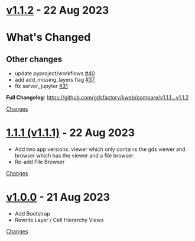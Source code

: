 <a name="v1.1.2"></a>
# [v1.1.2](https://github.com/gdsfactory/kweb/releases/tag/v1.1.2) - 22 Aug 2023

# What's Changed

## Other changes

- update pyproject/workflows [#40](https://github.com/gdsfactory/kweb/pull/40)
- add add_missing_layers flag [#37](https://github.com/gdsfactory/kweb/pull/37)
- fix server_jupyter [#31](https://github.com/gdsfactory/kweb/pull/31)

**Full Changelog**: https://github.com/gdsfactory/kweb/compare/v1.1.1...v1.1.2


[Changes][v1.1.2]


<a name="v1.1.1"></a>
# [1.1.1 (v1.1.1)](https://github.com/gdsfactory/kweb/releases/tag/v1.1.1) - 22 Aug 2023

* Add two app versions: viewer which only contains the gds viewer and browser which has the viewer and a file browser
* Re-add File Browser

[Changes][v1.1.1]


<a name="v1.0.0"></a>
# [v1.0.0](https://github.com/gdsfactory/kweb/releases/tag/v1.0.0) - 21 Aug 2023

* Add Bootstrap
* Rewrite Layer / Cell Hierarchy Views

[Changes][v1.0.0]


[v1.1.2]: https://github.com/gdsfactory/kweb/compare/v1.1.1...v1.1.2
[v1.1.1]: https://github.com/gdsfactory/kweb/compare/v1.0.0...v1.1.1
[v1.0.0]: https://github.com/gdsfactory/kweb/tree/v1.0.0

<!-- Generated by https://github.com/rhysd/changelog-from-release v3.7.2 -->
